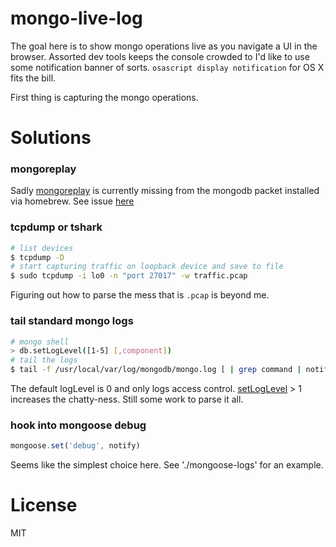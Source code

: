 # mongo-live-log
The goal here is to show mongo operations live as you navigate a UI in the browser. Assorted dev tools keeps the console crowded to I'd like to use some notification banner of sorts. `osascript display notification` for OS X fits the bill.

First thing is capturing the mongo operations.

# Solutions

### mongoreplay
Sadly [mongoreplay](https://docs.mongodb.com/manual/reference/program/mongoreplay/) is currently missing from the mongodb packet installed via homebrew. See issue [here](https://github.com/mongodb/mongo-tools/issues/92)

### tcpdump or tshark
```bash
# list devices
$ tcpdump -D
# start capturing traffic on loopback device and save to file
$ sudo tcpdump -i lo0 -n "port 27017" -w traffic.pcap
```
Figuring out how to parse the mess that is `.pcap` is beyond me.

### tail standard mongo logs
```bash
# mongo shell
> db.setLogLevel([1-5] [,component])
# tail the logs
$ tail -f /usr/local/var/log/mongodb/mongo.log [ | grep command | notify.sh ]
```
The default logLevel is 0 and only logs access control. [setLogLevel](https://docs.mongodb.com/manual/reference/method/db.setLogLevel/) > 1 increases the chatty-ness. Still some work to parse it all.

### hook into mongoose debug
```js
mongoose.set('debug', notify)
```
Seems like the simplest choice here. See './mongoose-logs' for an example.

# License
MIT
